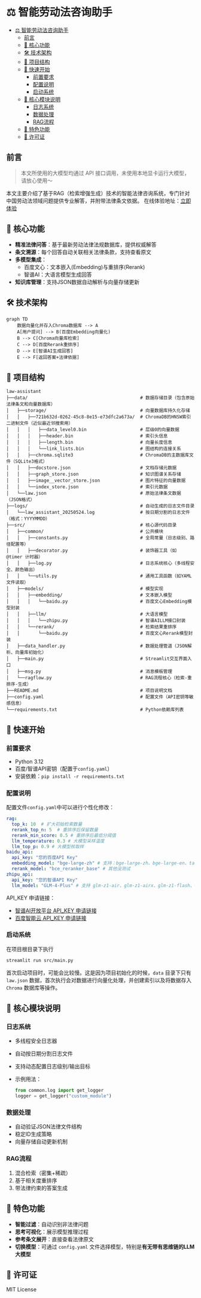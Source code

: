 # ⚖️ 智能劳动法咨询助手

- [⚖️ 智能劳动法咨询助手](#️-智能劳动法咨询助手)
  - [前言](#前言)
  - [📌 核心功能](#-核心功能)
  - [🛠️ 技术架构](#️-技术架构)
  - [📂 项目结构](#-项目结构)
  - [🚀 快速开始](#-快速开始)
    - [前置要求](#前置要求)
    - [配置说明](#配置说明)
    - [启动系统](#启动系统)
  - [🔧 核心模块说明](#-核心模块说明)
    - [日志系统](#日志系统)
    - [数据处理](#数据处理)
    - [RAG流程](#rag流程)
  - [🌟 特色功能](#-特色功能)
  - [📜 许可证](#-许可证)

## 前言

> 本文所使用的大模型均通过 API 接口调用，未使用本地显卡运行大模型，请放心使用～

本文主要介绍了基于RAG（检索增强生成）技术的智能法律咨询系统，专门针对中国劳动法领域问题提供专业解答，并附带法律条文依据。
在线体验地址：[立即体验](https://ai.echo-silence.top)

## 📌 核心功能

- **精准法律问答**：基于最新劳动法律法规数据库，提供权威解答
- **条文溯源**：每个回答自动关联相关法律条款，支持查看原文
- **多模型集成**：
  - 百度文心：文本嵌入(Embedding)与重排序(Rerank)
  - 智谱AI：大语言模型生成回答
- **知识库管理**：支持JSON数据自动解析与向量存储更新

## 🛠️ 技术架构

```mermaid
graph TD
    数据向量化并存入Chroma数据库 --> A
    A[用户提问] --> B(百度Embedding向量化)
    B --> C[Chroma向量库检索]
    C --> D[百度Rerank重排序]
    D --> E[智谱AI生成回答]
    E --> F[返回答案+法律依据]
```

## 📂 项目结构

```text
law-assistant
├──data/                                          # 数据存储目录（包含原始法律条文和向量数据库）
│   ├──storage/                                   # 向量数据库持久化存储
│   │   ├──721b632d-0262-45c8-8e15-e73dfc2a673a/  # ChromaDB的HNSW索引二进制文件（近似最近邻搜索用）
│   │   │   ├──data_level0.bin                    # 层级0的向量数据
│   │   │   ├──header.bin                         # 索引头信息
│   │   │   ├──length.bin                         # 向量长度信息
│   │   │   └──link_lists.bin                     # 图结构的连接关系
│   │   ├──chroma.sqlite3                         # ChromaDB的主数据库文件（SQLite3格式）
│   │   ├──docstore.json                          # 文档存储元数据
│   │   ├──graph_store.json                       # 知识图谱关系存储
│   │   ├──image__vector_store.json               # 图片特征的向量数据
│   │   └──index_store.json                       # 索引元数据
│   └──law.json                                   # 原始法律条文数据（JSON格式）
├──logs/                                          # 自动生成的日志文件目录
│   └──law_assistant_20250524.log                 # 按日期分割的日志文件（格式：YYYYMMDD）
├──src/                                           # 核心源代码目录
│   ├──common/                                    # 公共模块
│   │   ├──constants.py                           # 全局常量（日志级别、路径配置等）
│   │   ├──decorator.py                           # 装饰器工具（如 @timer 计时器）
│   │   ├──log.py                                 # 日志系统核心（多线程安全、颜色输出）
│   │   └──utils.py                               # 通用工具函数（如YAML文件读取）
│   ├──models/                                    # 模型实现
│   │   ├──embedding/                             # 文本嵌入模型
│   │   │   └──baidu.py                           # 百度文心Embedding模型封装
│   │   ├──llm/                                   # 大语言模型
│   │   │   └──zhipu.py                           # 智谱AILLM接口封装
│   │   └──rerank/                                # 检索结果重排序
│   │       └──baidu.py                           # 百度文心Rerank模型封装
│   ├──data_handler.py                            # 数据处理管道（JSON解析、向量库初始化）
│   ├──main.py                                    # Streamlit交互界面入口
│   ├──msg.py                                     # 消息模板管理
│   └──ragflow.py                                 # RAG流程核心（检索-重排序-生成）
├──README.md                                      # 项目说明文档
├──config.yaml                                    # 配置文件（API密钥等敏感信息）
└──requirements.txt                               # Python依赖库列表
```

## 🚀 快速开始

### 前置要求

- Python 3.12
- 百度/智谱API密钥（配置于`config.yaml`）
- 安装依赖：`pip install -r requirements.txt`

### 配置说明

配置文件`config.yaml`中可以进行个性化修改：

  ```yaml
  rag:
    top_k: 10  # 扩大初始检索数量
    rerank_top_n: 5  # 重排序后保留数量
    rerank_min_score: 0.5 # 重排序后最低分阈值
    llm_temperature: 0.3 # 大模型采样温度
    llm_top_p: 0.9 # 大模型核取样
  baidu_api:
    api_key: "您的百度API Key"
    embedding_model: "bge-large-zh" # 支持：bge-large-zh、bge-large-en、tao-8k、embedding-v1(384维，不可用)
    rerank_model: "bce_reranker_base" # 其他没测试
  zhipu_api:
    api_key: "您的智谱API Key"
    llm_model: "GLM-4-Plus" # 支持 glm-z1-air、glm-z1-airx、glm-z1-flash、GLM-4-Air-250414、GLM-4-Plus、GLM-4-AirX等（z1系列带思维链）
  ```

API_KEY 申请链接：

- [智谱AI开放平台 API_KEY 申请链接](https://open.bigmodel.cn/usercenter/proj-mgmt/apikeys)
- [百度智能云 API_KEY 申请链接](https://console.bce.baidu.com/iam/#/iam/apikey/list)

### 启动系统

在项目根目录下执行

```bash
streamlit run src/main.py
```

首次启动项目时，可能会比较慢。这是因为项目初始化的时候，`data` 目录下只有 `law.json` 数据，首次执行会对数据进行向量化处理，并创建索引以及将数据存入 `Chroma` 数据库等操作。

## 🔧 核心模块说明

### 日志系统

- 多线程安全日志器
- 自动按日期分割日志文件
- 支持动态配置日志级别/输出目标
- 示例用法：

  ```python
  from common.log import get_logger
  logger = get_logger("custom_module")
  ```

### 数据处理

- 自动验证JSON法律文件结构
- 稳定ID生成策略
- 向量存储自动更新机制

### RAG流程

1. 混合检索（密集+稀疏）
2. 基于相关度重排序
3. 带法律约束的答案生成

## 🌟 特色功能

- **智能过滤**：自动识别非法律问题
- **思考可视化**：展示模型推理过程
- **参考条文展开**：直接查看法律原文
- **切换模型**：可通过 `config.yaml` 文件选择模型，特别是**有无带有思维链的LLM大模型**

## 📜 许可证

MIT License
